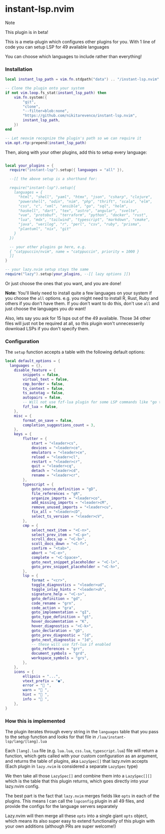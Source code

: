 # instant-lsp.nvim

> [!NOTE]
> This plugin is in beta!

This is a meta-plugin which configures other plugins for you. With 1 line of code you can setup LSP for 49 available languages

You can choose which languages to include rather than everything!

### Installation

```lua
local instant_lsp_path = vim.fn.stdpath("data") .. "/instant-lsp.nvim"

-- Clone the plugin onto your system
if not vim.loop.fs_stat(instant_lsp_path) then
	vim.fn.system({
		"git",
		"clone",
		"--filter=blob:none",
		"https://github.com/nikitarevenco/instant-lsp.nvim",
		instant_lsp_path,
	})
end

-- Let neovim recognize the plugin's path so we can require it
vim.opt.rtp:prepend(instant_lsp_path)
```

Then, along with your other plugins, add this to setup every language:

```lua

local your_plugins = {
  require("instant-lsp").setup({ languages = "all" }),

  --[[ the above setup is a shorthand for:

  require("instant-lsp").setup({
    languages = {
      "html", "shell", "yaml", "htmx", "json", "csharp", "clojure",
      "powershell", "odin", "nim", "php", "thrift", "scala", "elm",
      "css", "c", "xml", "ansible", "go", "sql", "helm",
      "haskell", "dart", "tex", "astro", "angular", "svelte",
      "vue", "protobuf", "terraform", "python", "docker", "rust",
      "lua", "mdx", "tailwind", "typescript", "markdown", "cmake",
      "java", "verilog", "r", "perl", "csv", "ruby", "prisma",
      "plantuml", "nix", "git"
    }
  })

  -- your other plugins go here, e.g.
  { "catppuccin/nvim", name = "catppuccin", priority = 1000 }
  ]]
}

-- your lazy.nvim setup stays the same
require("lazy").setup(your_plugins, --[[ lazy options ]])
```

Or just choose the ones that you want, and you are done!

**Note:** You'll likely need to install quite a few languages on your system if you choose the `all` options. e.g. you might need to install R, Rust, Ruby and others if you don't have them. If you don't want to do this, don't use `all` and just choose the languages you _do_ want!

Also, lets say you ask for 15 lsps out of the 49 available. Those 34 other files will just not be required at all, so this plugin won't unnecesserily download LSPs if you don't specify them.

### Configuration

The `setup` function accepts a table with the following default options:

```lua
local default_options = {
  languages = {},
	disable_feature = {
		snippets = false,
		virtual_text = false,
		cmp_border = false,
		ts_context = false,
		ts_autotag = false,
		autopairs = false,
		-- Will not use fzf-lua plugin for some LSP commands like "go to references"
		fzf_lua = false,
	},
	misc = {
		format_on_save = false,
		completion_suggestions_count = 3,
	},
	keys = {
		flutter = {
			start = "<leader>cs",
			devices = "<leader>ce",
			emulators = "<leader>ce",
			reload = "<leader>cl",
			restart = "<leader>cr",
			quit = "<leader>cq",
			detach = "<leader>cd",
			rename = "<leader>cr",
		},
		typescript = {
			goto_source_definition = "gD",
			file_references = "gR",
			organize_imports = "<leader>co",
			add_missing_imports = "<leader>cM",
			remove_unused_imports = "<leader>cu",
			fix_all = "<leader>cD",
			select_ts_version = "<leader>cV",
		},
		cmp = {
			select_next_item = "<C-n>",
			select_prev_item = "<C-p>",
			scroll_docs_up = "<C-b>",
			scoll_docs_down = "<C-f>",
			confirm = "<tab>",
			abort = "<C-e>",
			complete = "<C-Space>",
			goto_next_snippet_placeholder = "<C-l>",
			goto_prev_snippet_placeholder = "<C-h>",
		},
		lsp = {
			format = "<cr>",
			toggle_diagnostics = "<leader>ud",
			toggle_inlay_hints = "<leader>uh",
			signature_help = "<C-s>",
			goto_definition = "gd",
			code_rename = "grn",
			code_action = "gra",
			goto_implementation = "gI",
			goto_type_definition = "gt",
			hover_documentation = "K",
			hover_diagnostics = "<C-k>",
			goto_declaration = "gD",
			goto_prev_diagnostic = "[d",
			goto_next_diagnostic = "]d",
			-- these will use fzf-lua if enabled
			goto_references = "grr",
			document_symbols = "grd",
			workspace_symbols = "grs",
		},
	},
	icons = {
		ellipsis = "...",
		vtext_prefix = "●",
		error = " ",
		warn = " ",
		hint = " ",
		info = " ",
	},
}
```

### How this is implemented

The plugin iterates through every string in the `languages` table that you pass to the setup function and looks for that file in `/lua/instant-lsp/lang/[lang].lua`

Each `[lang].lua` file (e.g. `lua.lua`, `css.lua`, `typescript.lua`) file will return a function, which gets called with your custom configuration as an argument, and returns the table of plugins, aka `LazySpec[]` that lazy.nvim accepts (Each plugin in `lazy.nvim` is considered a separate `LazySpec` type)

We then take all those `LazySpec[]` and combine them into a `LazySpec[][]` which is the table that this plugin returns, which goes directly into your lazy.nvim config.

The best part is the fact that `lazy.nvim` merges fields like `opts` in each of the plugins. This means I can call the `lspconfig` plugin in all 49 files, and provide the configs for the language servers separately

Lazy.nvim will then merge all these `opts` into a single giant `opts` object, which means its also super easy to extend functionality of this plugin with your own additions (although PRs are super welcome!)